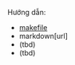 Hướng dẫn:
- [makefile](https://github.com/codetoanbug/framework/blob/vll-dev/tutorials/makefile.md)
- markdown[url]
- (tbd)
- (tbd)